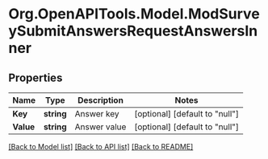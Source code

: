 # Org.OpenAPITools.Model.ModSurveySubmitAnswersRequestAnswersInner

## Properties

Name | Type | Description | Notes
------------ | ------------- | ------------- | -------------
**Key** | **string** | Answer key | [optional] [default to "null"]
**Value** | **string** | Answer value | [optional] [default to "null"]

[[Back to Model list]](../README.md#documentation-for-models) [[Back to API list]](../README.md#documentation-for-api-endpoints) [[Back to README]](../README.md)

